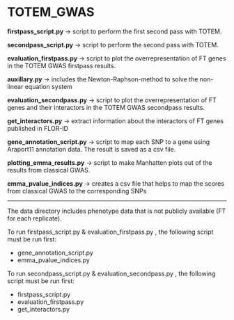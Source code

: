 # TOTEM_GWAS

__firstpass_script.py__ -> script to perform the first second pass with TOTEM.

__secondpass_script.py__ -> script to perform the second pass with TOTEM.

__evaluation_firstpass.py__ -> script to plot the overrepresentation of FT genes in the TOTEM GWAS firstpass results.

__auxillary.py__ -> includes the Newton-Raphson-method to solve the non-linear equation system

__evaluation_secondpass.py__ -> script to plot the overrepresentation of FT genes and their interactors in the TOTEM GWAS secondpass results.

__get_interactors.py__ -> extract information about the interactors of FT genes published in FLOR-ID

__gene_annotation_script.py__ -> script to map each SNP to a gene using Araport11 annotation data. The result is saved as a csv file.

__plotting_emma_results.py__ -> script to make Manhatten plots out of the results from classical GWAS.

__emma_pvalue_indices.py__ -> creates a csv file that helps to map the scores from classical GWAS to the corresponding SNPs

------------------------------------------------

The data directory includes phenotype data that is not publicly available (FT for each replicate).

To run firstpass_script.py & evaluation_firstpass.py , the following script must be run first: 
- gene_annotation_script.py 
- emma_pvalue_indices.py 

To run secondpass_script.py & evaluation_secondpass.py , the following script must be run first: 
- firstpass_script.py 
- evaluation_firstpass.py 
- get_interactors.py

